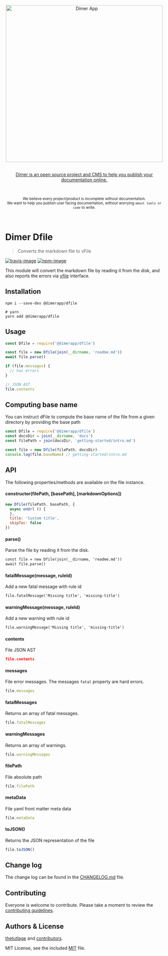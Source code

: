 <div align="center">
  <div>
    <img width="500" src="https://res.cloudinary.com/adonisjs/image/upload/q_100/v1532274184/Dimer_Readme_Banner_lyy7wv.svg" alt="Dimer App">
  </div>
  <br>
  <p>
    <a href="https://dimerapp.com/what-is-dimer">
      Dimer is an open source project and CMS to help you publish your documentation online.
    </a>
  </p>
  <br>
  <p>
    <sub>We believe every project/product is incomplete without documentation. <br /> We want to help you publish user facing documentation, without worrying <code>about tools or code</code> to write.</sub>
  </p>
  <br>
</div>

# Dimer Dfile
> Converts the markdown file to vFile

[![travis-image]][travis-url]
[![npm-image]][npm-url]

This module will convert the markdown file by reading it from the disk, and also reports the errors via [vfile](https://github.com/vfile/vfile) interface.

## Installation

```shell
npm i --save-dev @dimerapp/dfile

# yarn
yarn add @dimerapp/dfile
```

## Usage

```js
const Dfile = require('@dimerapp/dfile')

const file = new Dfile(join(__dirname, 'readme.md'))
await file.parse()

if (file.messages) {
  // has errors
}

// JSON AST
file.contents
```

## Computing base name
You can instruct dFile to compute the base name of the file from a given directory by providing the base path

```js
const Dfile = require('@dimerapp/dfile')
const docsDir = join(__dirname, 'docs')
const filePath = join(docsDir, 'getting-started/intro.md')

const file = new Dfile(filePath, docsDir)
console.log(file.baseName) // getting-started/intro.md
```

## API
The following properties/methods are available on the file instance.

#### constructor(filePath, [basePath], [markdownOptions])
```js
new Dfile(filePath, basePath, {
  async onUrl () {
  },
  title: 'Custom title',
  skipToc: false
})
```

#### parse()
Parse the file by reading it from the disk.

```md
const file = new Dfile(join(__dirname, 'readme.md'))
await file.parse()
```

#### fatalMessage(message, ruleId)
Add a new fatal message with rule id

```md
file.fatalMessage('Missing title', 'missing-title')
```

#### warningMessage(message, ruleId)
Add a new warning with rule id

```md
file.warningMessage('Missing title', 'missing-title')
```

#### contents
File JSON AST

```json
file.contents
```

#### messages
File error messages. The messages `fatal` property are hard errors.

```js
file.messages
```

#### fatalMessages
Returns an array of fatal messages.

```js
file.fatalMessages
```

#### warningMessages
Returns an array of warnings.

```js
file.warningMessages
```

#### filePath
File absolute path

```js
file.filePath
```

#### metaData
File yaml front matter meta data

```js
file.metaData
```

#### toJSON()
Returns the JSON representation of the file

```js
file.toJSON()
```

## Change log

The change log can be found in the [CHANGELOG.md](https://github.com/dimerapp/dfile/CHANGELOG.md) file.

## Contributing

Everyone is welcome to contribute. Please take a moment to review the [contributing guidelines](CONTRIBUTING.md).

## Authors & License
[thetutlage](https://github.com/thetutlage) and [contributors](https://github.com/dimerapp/dfile/graphs/contributors).

MIT License, see the included [MIT](LICENSE.md) file.

[travis-image]: https://img.shields.io/travis/dimerapp/dfile/master.svg?style=flat-square&logo=travis
[travis-url]: https://travis-ci.org/dimerapp/dfile "travis"

[npm-image]: https://img.shields.io/npm/v/@dimerapp/dfile.svg?style=flat-square&logo=npm
[npm-url]: https://npmjs.org/package/@dimerapp/dfile "npm"
